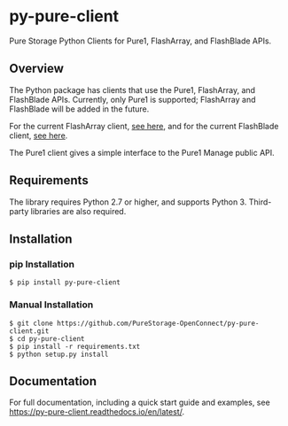 # py-pure-client
Pure Storage Python Clients for Pure1, FlashArray, and FlashBlade APIs.

## Overview

The Python package has clients that use the Pure1, FlashArray, and FlashBlade APIs. Currently, only Pure1 is supported; FlashArray and FlashBlade will be added in the future.

For the current FlashArray client, [see here](https://github.com/PureStorage-OpenConnect/rest-client), and for the current FlashBlade client, [see here](https://github.com/purestorage/purity_fb_python_client).

The Pure1 client gives a simple interface to the Pure1 Manage public API.

## Requirements
The library requires Python 2.7 or higher, and supports Python 3. Third-party libraries are also required.

## Installation

### pip Installation
```
$ pip install py-pure-client
```

### Manual Installation
```
$ git clone https://github.com/PureStorage-OpenConnect/py-pure-client.git
$ cd py-pure-client
$ pip install -r requirements.txt
$ python setup.py install
```

## Documentation
For full documentation, including a quick start guide and examples, see https://py-pure-client.readthedocs.io/en/latest/.
